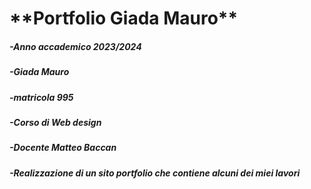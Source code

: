 <h1>**Portfolio Giada Mauro**</h5>

<h5>-Anno accademico 2023/2024</h5>

<h5>-Giada Mauro</h5>

<h5>-matricola 995</h5>

<h5>-Corso di Web design</h5>

<h5>-Docente Matteo Baccan</h5>

<h5>-Realizzazione di un sito portfolio che contiene alcuni dei miei lavori</h5>

